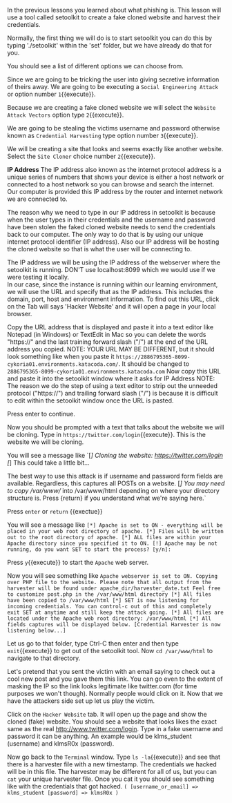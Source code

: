 In the previous lessons you learned about what phishing is. This lesson will use a tool called setoolkit to create a fake cloned website and harvest their credentials.

Normally, the first thing we will do is to start setoolkit you can do this by typing './setoolkit' within the 'set' folder, but we have already do that for you.

You should see a list of different options we can choose from.  

Since we are going to be tricking the user into giving secretive information of theirs away. We are going to be executing a `Social Engineering Attack` or option number `1`{{execute}}.  

Because we are creating a fake cloned website we will select the `Website Attack Vectors` option type `2`{{execute}}.  

We are going to be stealing the victims username and password otherwise known as `Credential Harvesting` type option number `3`{{execute}}.  

We will be creating a site that looks and seems exactly like another website. Select the `Site Cloner` choice number `2`{{execute}}.  

__IP Address__
The IP address also known as the internet protocol address is a unique series of numbers that shows your device is either a host network or connected to a host network so you can browse and search the internet. Our computer is provided this IP address by the router and internet network we are connected to.  

The reason why we need to type in our IP address in setoolkit is because when the user types in their credentials and the username and password have been stolen the faked cloned website needs to send the credentials back to our computer. The only way to do that is by using our unique internet protocol identifier (IP address). Also our IP address will be hosting the cloned website so that is what the user will be connecting to.

The IP address we will be using the IP address of the webserver where the setoolkit is running. DON'T use localhost:8099 which we would use if we were testing it locally.  
In our case, since the instance is running within our learning environment, we will use the URL and specify that as the IP address. This includes the domain, port, host and environment information. To find out this URL, click on the Tab will says 'Hacker Website' and it will open a page in your local browser.

Copy the URL address that is displayed and paste it into a text editor like Notepad (in Windows) or TextEdit in Mac so you can delete the words "https://" and the last training forward slash ("/") at the end of the URL address you copied.
NOTE: YOUR URL MAY BE DIFFERENT, but it should look something like when you paste it `https://2886795365-8099-cykoria01.environments.katacoda.com/`. It should be changed to `2886795365-8099-cykoria01.environments.katacoda.com`
Now copy this URL and paste it into the setoolkit window where it asks for IP Address
NOTE: The reason we do the step of using a text editor to strip out the unneeded protocol ("https://") and trailing forward slash ("/") is because it is difficult to edit within the setoolkit window once the URL is pasted.

Press enter to continue.

Now you should be prompted with a text that talks about the website we will be cloning. Type in `https://twitter.com/login`{{execute}}. This is the website we will be cloning.

You will see a message like
`[*] Cloning the website: https://twitter.com/login
[*] This could take a little bit...

The best way to use this attack is if username and password form
fields are available. Regardless, this captures all POSTs on a website.
[*] You may need to copy /var/www/* into /var/www/html depending on where your directory structure is.
Press {return} if you understand what we're saying here.`

Press `enter` or `return` {{exectue}}

You will see a message like `[*] Apache is set to ON - everything will be placed in your web root directory of apache.
[*] Files will be written out to the root directory of apache.
[*] ALL files are within your Apache directory since you specified it to ON.
[!] Apache may be not running, do you want SET to start the process? [y/n]:`

Press `y`{{execute}} to start the `Apache` web server.

Now you will see something like `Apache webserver is set to ON. Copying over PHP file to the website.
Please note that all output from the harvester will be found under apache_dir/harvester_date.txt
Feel free to customize post.php in the /var/www/html directory
[*] All files have been copied to /var/www/html
[*] SET is now listening for incoming credentials. You can control-c out of this and completely exit SET at anytime and still keep the attack going.
[*] All files are located under the Apache web root directory: /var/www/html
[*] All fields captures will be displayed below.
[Credential Harvester is now listening below...]`

Let us go to that folder, type Ctrl-C then enter and then type `exit`{{execute}} to get out of the setoolkit tool. Now `cd /var/www/html` to navigate to that directory.

Let's pretend that you sent the victim with an email saying to check out a cool new post and you gave them this link. You can go even to the extent of masking the IP so the link looks legitimate like twitter.com (for time purposes we won't though). Normally people would click on it. Now that we have the attackers side set up let us play the victim.

Click on the `Hacker Website` tab. It will open up the page and show the cloned (fake) website. You should see a website that looks likes the exact same as the real http://www.twitter.com/login. Type in a fake username and password it can be anything. An example would be klms_student (username) and klmsR0x (password).  

Now go back to the `Terminal` window. Type `ls -la`{{execute}} and see that there is a harvester file with a new timestamp. The credentials we hacked will be in this file. The harvester may be different for all of us, but you can `cat` your unique harvester file. Once you cat it you should see something like with the credentials that got hacked.
`(
    [username_or_email] => klms_student
    [password] => klmsR0x
)`
